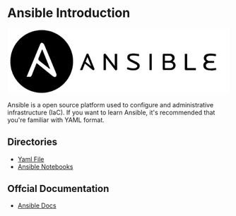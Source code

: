 # Ansible Introduction

<img src="/icon/Ansible.png"/>

Ansible is a open source platform used to configure and administrative infrastructure (IaC).
If you want to learn Ansible, it's recommended that you're familiar with YAML format. 

## Directories

- [Yaml File](https://github.com/seam33/Ansible-Introduction/tree/master/Yaml-Files)
- [Ansible Notebooks]((https://github.com/seam33/Ansible-Introduction/tree/master/Ansible-Notebooks))

## Offcial Documentation
- [Ansible Docs](https://docs.ansible.com/ansible/latest/index.html)
